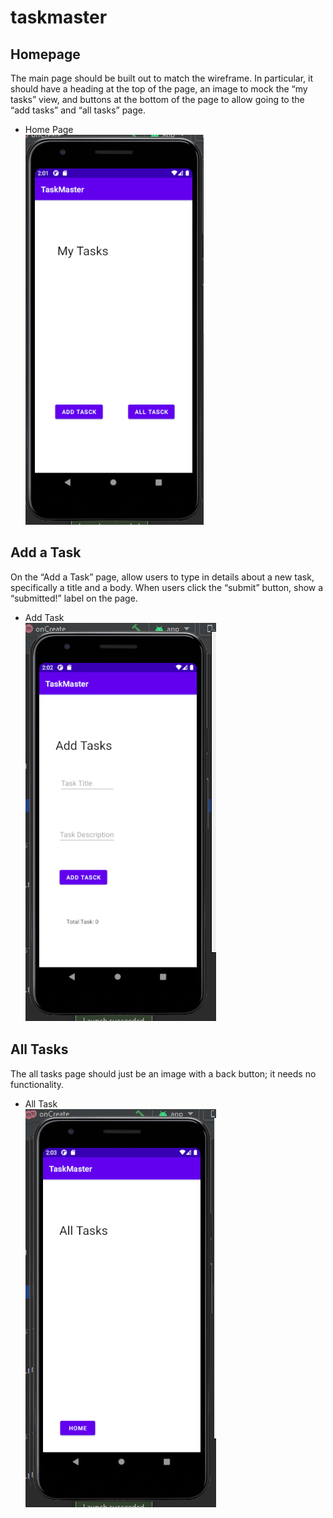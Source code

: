 # taskmaster

## Homepage
The main page should be built out to match the wireframe. In particular, it should have a heading at the top of the page, an image to mock the “my tasks” view, and buttons at the bottom of the page to allow going to the “add tasks” and “all tasks” page.
* Home Page<br/>
![image description](screenshots/1.png)

## Add a Task
On the “Add a Task” page, allow users to type in details about a new task, specifically a title and a body. When users click the “submit” button, show a “submitted!” label on the page.
* Add Task<br/>
![image description](screenshots/2.png)

## All Tasks
The all tasks page should just be an image with a back button; it needs no functionality.

* All Task<br/>
![image description](screenshots/3.png)



